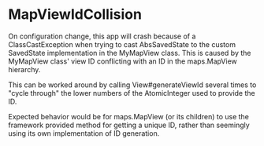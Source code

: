 # MapViewIdCollision

On configuration change, this app will crash because of a ClassCastException when trying to cast AbsSavedState to the custom SavedState implementation in the MyMapView class.
This is caused by the MyMapView class' view ID conflicting with an ID in the maps.MapView hierarchy.

This can be worked around by calling View#generateViewId several times to "cycle through" the lower numbers of the AtomicInteger used to provide the ID.

Expected behavior would be for maps.MapView (or its children) to use the framework provided method for getting a unique ID, rather than seemingly using its own implementation of ID generation.
